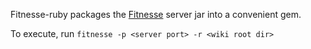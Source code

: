 Fitnesse-ruby packages the [Fitnesse](http://fitnesse.org/) server jar
into a convenient gem.

To execute, run `fitnesse -p <server port> -r <wiki root dir>`
